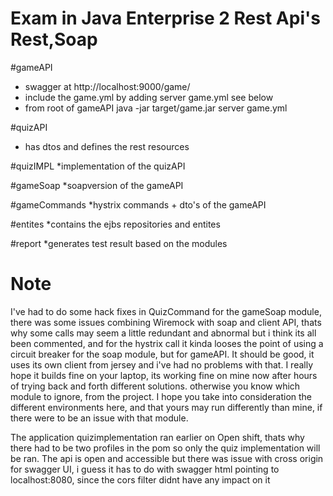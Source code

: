 Exam in Java Enterprise 2 Rest Api's
Rest,Soap
====================

#gameAPI
 * swagger at http://localhost:9000/game/
 * include the game.yml by adding server game.yml see below
 * from root of gameAPI java -jar target/game.jar server game.yml

#quizAPI
 * has dtos and defines the rest resources

#quizIMPL
 *implementation of the quizAPI

#gameSoap
 *soapversion of the gameAPI

#gameCommands
 *hystrix commands + dto's of the gameAPI

#entites
 *contains the ejbs repositories and entites

#report
 *generates test result based on the modules

# Note
I've had to do some hack fixes in QuizCommand for the gameSoap module, there was some issues combining
Wiremock with soap and client API, thats why some calls may seem a little
redundant and abnormal but i think its all been commented, and for the hystrix call
it kinda looses the point of using a circuit breaker for the soap module, but for gameAPI.
It should be good, it uses its own client from jersey and i've had no problems with that.
I really hope it builds fine on your laptop, its working fine on mine now
after hours of trying back and forth different solutions. otherwise you know which module to ignore,
from the project. I hope you take into consideration the different environments here,
and that yours may run differently than mine, if there were to be an issue with that module.

The application quizimplementation ran earlier on Open shift,
thats why there had to be two profiles in the pom so only the quiz implementation will
be ran. The api is open and accessible but there was issue with cross origin for swagger UI,
i guess it has to do with swagger html pointing to localhost:8080, since
the cors filter didnt have any impact on it